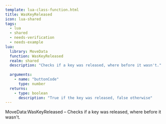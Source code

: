 ```yaml
---
template: lua-class-function.html
title: WasKeyReleased
icon: lua-shared
tags:
  - lua
  - shared
  - needs-verification
  - needs-example
lua:
  library: MoveData
  function: WasKeyReleased
  realm: shared
  description: "Checks if a key was released, where before it wasn't."
  
  arguments:
    - name: "buttonCode"
      type: number
  returns:
    - type: boolean
      description: "True if the key was released, false otherwise"
---
```


<div class="lua__search__keywords">
MoveData:WasKeyReleased &#x2013; Checks if a key was released, where before it wasn't.
</div>
